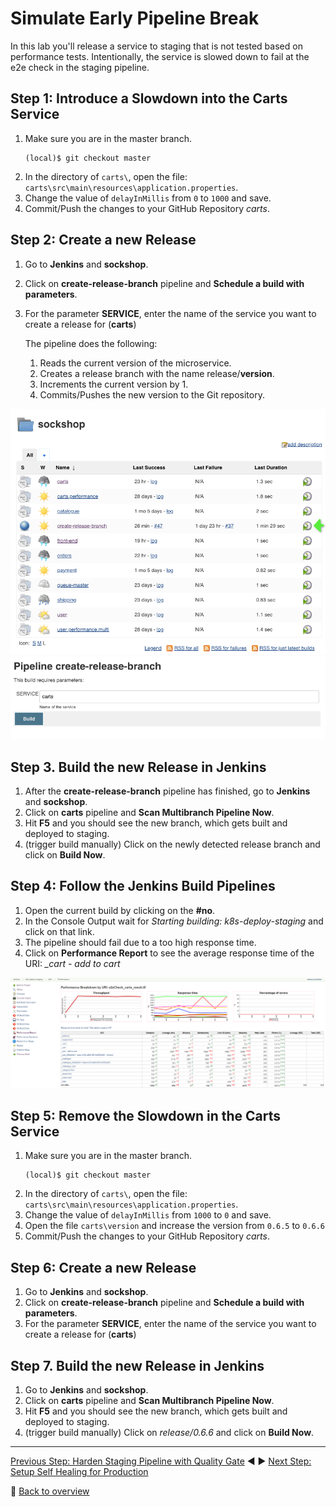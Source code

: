 # Simulate Early Pipeline Break

In this lab you'll release a service to staging that is not tested based on performance tests. Intentionally, the service is slowed down to fail at the e2e check in the staging pipeline.

## Step 1: Introduce a Slowdown into the Carts Service
1. Make sure you are in the master branch.
    ```
    (local)$ git checkout master
    ```
1. In the directory of `carts\`, open the file: `carts\src\main\resources\application.properties`.
1. Change the value of `delayInMillis` from `0` to `1000` and save.
1. Commit/Push the changes to your GitHub Repository *carts*.

## Step 2: Create a new Release

1. Go to **Jenkins** and **sockshop**.
1. Click on **create-release-branch** pipeline and **Schedule a build with parameters**.
1. For the parameter **SERVICE**, enter the name of the service you want to create a release for (**carts**)

    The pipeline does the following:
    1. Reads the current version of the microservice.
    1. Creates a release branch with the name release/**version**.
    1. Increments the current version by 1. 
    1. Commits/Pushes the new version to the Git repository.

![pipeline_release_branch_1](../assets/pipeline_release_branch_1.png)
![pipeline_release_branch_2](../assets/pipeline_release_branch_2.png)

## Step 3. Build the new Release in Jenkins
1. After the **create-release-branch** pipeline has finished, go to **Jenkins** and **sockshop**.
1. Click on **carts** pipeline and **Scan Multibranch Pipeline Now**.
1. Hit **F5** and you should see the new branch, which gets built and deployed to staging. 
1. (trigger build manually) Click on the newly detected release branch and click on **Build Now**.

## Step 4: Follow the Jenkins Build Pipelines
1. Open the current build by clicking on the **#no**.
1. In the Console Output wait for *Starting building: k8s-deploy-staging* and click on that link.
1. The pipeline should fail due to a too high response time. 
1. Click on **Performance Report** to see the average response time of the URI: *_cart - add to cart*

![break_early](../assets/break_early.png)

## Step 5: Remove the Slowdown in the Carts Service
1. Make sure you are in the master branch.
    ```
    (local)$ git checkout master
    ```
1. In the directory of `carts\`, open the file: `carts\src\main\resources\application.properties`.
1. Change the value of `delayInMillis` from `1000` to `0` and save.
1. Open the file `carts\version` and increase the version from `0.6.5` to `0.6.6`
1. Commit/Push the changes to your GitHub Repository *carts*.

## Step 6: Create a new Release

1. Go to **Jenkins** and **sockshop**.
1. Click on **create-release-branch** pipeline and **Schedule a build with parameters**.
1. For the parameter **SERVICE**, enter the name of the service you want to create a release for (**carts**)

## Step 7. Build the new Release in Jenkins
1. Go to **Jenkins** and **sockshop**.
1. Click on **carts** pipeline and **Scan Multibranch Pipeline Now**.
1. Hit **F5** and you should see the new branch, which gets built and deployed to staging. 
1. (trigger build manually) Click on *release/0.6.6* and click on **Build Now**.


---
[Previous Step: Harden Staging Pipeline with Quality Gate](../01_Harden_Staging_Pipeline_with_Quality_Gate) :arrow_backward: :arrow_forward: [Next Step: Setup Self Healing for Production](../03_Setup_Self_Healing_for_Production)

:arrow_up_small: [Back to overview](../)
